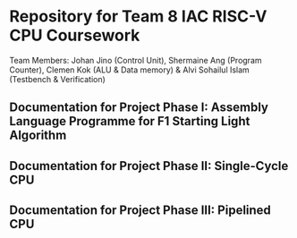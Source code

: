 # Repository for Team 8 IAC RISC-V CPU Coursework

Team Members: Johan Jino (Control Unit), Shermaine Ang (Program Counter), Clemen Kok (ALU & Data memory) & Alvi Sohailul Islam (Testbench & Verification)

## Documentation for Project Phase I: Assembly Language Programme for F1 Starting Light Algorithm

## Documentation for Project Phase II: Single-Cycle CPU

## Documentation for Project Phase III: Pipelined CPU
